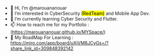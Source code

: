 - 👋 Hi, I’m @marouananouar
- 👀 I’m interested in CyberSecurity <mark>(RedTeam)</mark> and Mobile App Dev.
- 🌱 I’m currently learning Cyber Security and Flutter.
- 📫 How to reach me for my Portfolio :(https://marouananouar.github.io/MYSpace/)
- 📍  My RoadMap For Learning : https://miro.com/app/board/uXjVM8JCyGs=/?share_link_id=309848392142

<!---
marouananouar/marouananouar is a ✨ special ✨ repository because its `README.md` (this file) appears on your GitHub profile.
You can click the Preview link to take a look at your changes.
--->
